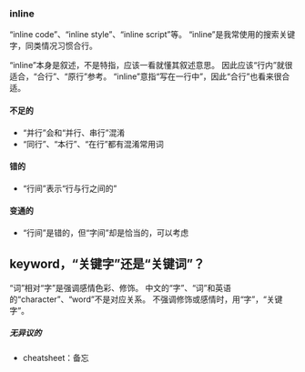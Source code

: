 

### inline
“inline code”、“inline style”、“inline script”等。
“inline”是我常使用的搜索关键字，同类情况习惯合行。

“inline”本身是叙述，不是特指，应该一看就懂其叙述意思。
因此应该“行内”就很适合，“合行”、“原行”参考。
“inline”意指“写在一行中”，因此“合行”也看来很合适。

#### 不足的
- “并行”会和“并行、串行”混淆
- “同行”、“本行”、“在行”都有混淆常用词

#### 错的
- “行间”表示“行与行之间的”

#### 变通的
- “行间”是错的，但“字间”却是恰当的，可以考虑

## keyword，“关键字”还是“关键词”？
“词”相对“字”是强调感情色彩、修饰。
中文的“字”、“词”和英语的“character”、“word”不是对应关系。
不强调修饰或感情时，用“字”，“关键字”。

##### 无异议的
- cheatsheet：备忘
